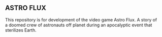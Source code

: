 ## ASTRO FLUX

This repository is for development of the video game Astro Flux. A story of a doomed crew of astronauts off planet during an apocalyptic event that sterilizes Earth.

